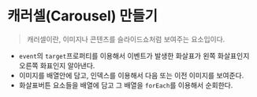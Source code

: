 # 캐러셀(Carousel) 만들기
> 캐러셀이란, 이미지나 콘텐츠를 슬라이드쇼처럼 보여주는 요소입이다.
- `event`의 `target`프로퍼티를 이용해서 이벤트가 발생한 화살표가 왼쪽 화살표인지 오른쪽 화표인지 알아낸다.
- 이미지를 배열안에 담고, 인덱스를 이용해서 다음 또는 이전 이미지를 보여준다.
- 화살표버튼 요소들을 배열에 담고 그 배열을 `forEach`를 이용해서 순회한다.